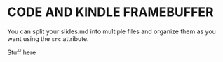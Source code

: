 # CODE AND KINDLE FRAMEBUFFER

You can split your slides.md into multiple files and organize them as you want using the `src` attribute.


Stuff here
